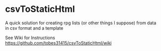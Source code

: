 # csvToStaticHtml
A quick solution for creating rpg lists (or other things I suppose) from data in csv format and a template

See Wiki for Instructions
https://github.com/tobes31415/csvToStaticHtml/wiki
